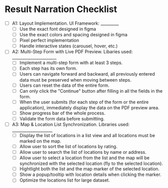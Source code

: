 # Result Narration Checklist

- [ ] A1: Layout Implementation. UI Framework: _________
  - [ ] Use the exact font designed in figma
  - [ ] Use the exact colors and spacing designed in figma
  - [ ] Pixel perfect implementation
  - [ ] Handle interactive states (carousel, hover, etc.)

- [ ] A2: Multi-Step Form with Live PDF Preview. Libaries used: ______________________
  - [ ] Implement a multi-step form with at least 3 steps.
  - [ ] Each step has its own form.
  - [ ] Users can navigate forward and backward, all previously entered data must be preserved when moving between steps.
  - [ ] Users can reset the data of the entire form.
  - [ ] Can only click the "Continue" button after filling in all the fields in the form.
  - [ ] When the user submits (for each step of the form or the entire application), immediately display the data on the PDF preview area.
  - [ ] Show progress bar of the whole process.
  - [ ] Validate the form data before submitting.

- [ ] A3: Map & Location List Synchronization. Libraries used: ____________________
  - [ ] Display the list of locations in a list view and all locations must be marked on the map.
  - [ ] Allow user to sort the list of locations by rating.
  - [ ] Allow user to search the list of locations by name or address.
  - [ ] Allow user to select a location from the list and the map will be synchronized with the selected location (fly to the selected location).
  - [ ] Hightlight both the list and the map marker of the selected location.
  - [ ] Show a popup/tooltip with location details when clicking the marker.
  - [ ] Optimize the locations list for large dataset.
